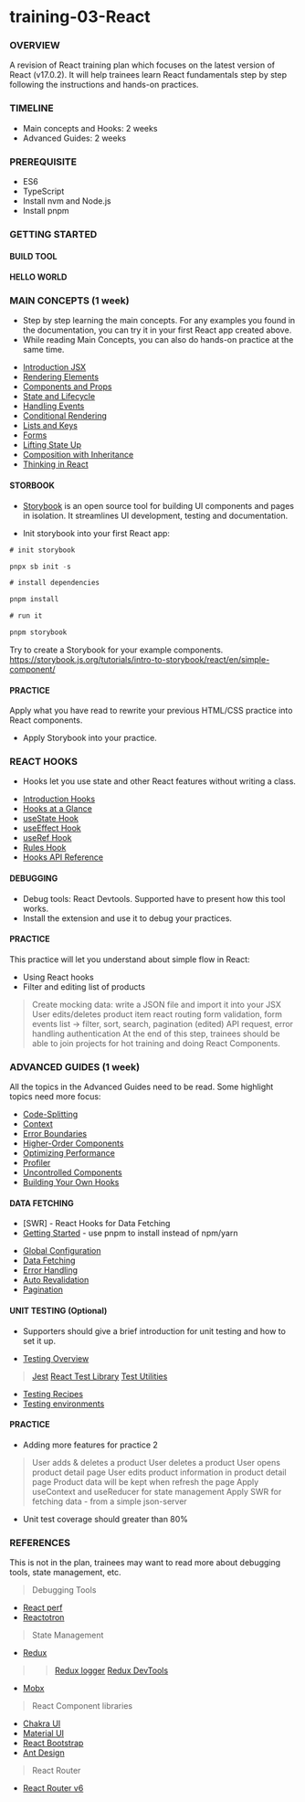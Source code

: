 # training-03-React

### OVERVIEW

A revision of React training plan which focuses on the latest version  of React (v17.0.2). It will help trainees learn React fundamentals step by step following the instructions and hands-on practices.

### TIMELINE

- Main concepts and Hooks: 2 weeks
- Advanced Guides: 2 weeks

### PREREQUISITE

- ES6
- TypeScript
- Install nvm and Node.js
- Install pnpm 

### GETTING STARTED

#### BUILD TOOL

#### HELLO WORLD

### MAIN CONCEPTS (1 week)
- Step by step learning the main concepts. For any examples you found in the documentation, you can try it in your first React app created above.
- While reading Main Concepts, you can also do hands-on practice at the same time.

+ [Introduction JSX](https://reactjs.org/docs/introducing-jsx.html)
+ [Rendering Elements](https://reactjs.org/docs/rendering-elements.html)
+ [Components and Props](https://reactjs.org/docs/components-and-props.html)
+ [State and Lifecycle](https://reactjs.org/docs/state-and-lifecycle.html)
+ [Handling Events](https://reactjs.org/docs/handling-events.html)
+ [Conditional Rendering](https://reactjs.org/docs/conditional-rendering.html)
+ [Lists and Keys](https://reactjs.org/docs/lists-and-keys.html)
+ [Forms](https://reactjs.org/docs/forms.html)
+ [Lifting State Up](https://reactjs.org/docs/lifting-state-up.html)
+ [Composition with Inheritance](https://reactjs.org/docs/composition-vs-inheritance.html)
+ [Thinking in React](https://reactjs.org/docs/thinking-in-react.html)

#### STORBOOK

- [Storybook](https://storybook.js.org/) is an open source tool for building UI components and pages in isolation. It streamlines UI development, testing and documentation.

- Init storybook into your first React app:

```javascript
# init storybook

pnpx sb init -s

# install dependencies

pnpm install

# run it

pnpm storybook

```

Try to create a Storybook for your example components. https://storybook.js.org/tutorials/intro-to-storybook/react/en/simple-component/

#### PRACTICE

Apply  what you have read to rewrite your previous HTML/CSS practice into React components.

+ Apply Storybook into your practice.

### REACT HOOKS

- Hooks let you use state and other React features without writing a class.
+ [Introduction Hooks](https://reactjs.org/docs/hooks-intro.html)
+ [Hooks at a Glance](https://reactjs.org/docs/hooks-overview.html)
+ [useState Hook](https://reactjs.org/docs/hooks-state.html)
+ [useEffect Hook](https://reactjs.org/docs/hooks-effect.html)
+ [useRef Hook](https://reactjs.org/docs/hooks-reference.html#useref)
+ [Rules Hook](https://reactjs.org/docs/hooks-rules.html)
+ [Hooks API Reference](https://reactjs.org/docs/hooks-reference.html)

#### DEBUGGING
- Debug tools: React Devtools. Supported have to present how this tool works.
- Install the extension and use it to debug your practices.

#### PRACTICE

This practice will let you understand about simple flow in React:
+ Using React hooks
+ Filter and editing list of products
> Create mocking data: write a JSON file and import it into your JSX
> User edits/deletes product item
> react routing
> form validation, form events
> list -> filter, sort, search, pagination (edited) 
> API request, error handling
> authentication
At the end of this step, trainees should be able to join projects for hot training and doing React Components.

### ADVANCED GUIDES (1 week)
All the topics in the Advanced Guides need to be read. Some highlight topics need more focus:

+ [Code-Splitting](https://reactjs.org/docs/code-splitting.html)
+ [Context](https://reactjs.org/docs/context.html)
+ [Error Boundaries](https://reactjs.org/docs/error-boundaries.html)
+ [Higher-Order Components](https://reactjs.org/docs/higher-order-components.html)
+ [Optimizing Performance](https://reactjs.org/docs/optimizing-performance.html)
+ [Profiler](https://reactjs.org/docs/profiler.html)
+ [Uncontrolled Components](https://reactjs.org/docs/uncontrolled-components.html)
+ [Building Your Own Hooks](https://reactjs.org/docs/hooks-custom.html)

#### DATA FETCHING

- [SWR] - React Hooks for Data Fetching
- [Getting Started](https://swr.vercel.app/docs/getting-started) - use pnpm to install instead of npm/yarn
+ [Global Configuration](https://swr.vercel.app/docs/global-configuration)
+ [Data Fetching](https://swr.vercel.app/docs/data-fetching)
+ [Error Handling](https://swr.vercel.app/docs/error-handling)
+ [Auto Revalidation](https://swr.vercel.app/docs/revalidation)
+ [Pagination](https://swr.vercel.app/docs/pagination)

#### UNIT TESTING (Optional)

- Supporters should give a brief introduction for unit testing and how to set it up.
+ [Testing Overview](https://reactjs.org/docs/testing.html)
> [Jest](https://jestjs.io/)
> [React Test Library](https://testing-library.com/docs/react-testing-library/intro/)
> [Test Utilities](https://reactjs.org/docs/test-utils.html)
+ [Testing Recipes](https://reactjs.org/docs/testing-recipes.html)
+ [Testing environments](https://reactjs.org/docs/testing-environments.html)

#### PRACTICE

- Adding more features for practice 2
> User adds & deletes a product
> User deletes a product
> User opens product detail page
> User edits product information in product detail page
> Product data will be kept when refresh the page
> Apply useContext and useReducer for state management
> Apply SWR for fetching data - from a simple json-server
- Unit test coverage should greater than 80%

### REFERENCES
This is not in the plan, trainees may want to read more about debugging tools, state management, etc.

> Debugging Tools

+ [React perf](https://facebook.github.io/react/docs/perf.html)
+ [Reactotron](https://github.com/infinitered/reactotron)

> State Management

+ [Redux](https://redux.js.org/)
>> [Redux logger](https://github.com/evgenyrodionov/redux-logger)
>> [Redux DevTools](https://chrome.google.com/webstore/detail/redux-devtools/lmhkpmbekcpmknklioeibfkpmmfibljd?hl=en)
+ [Mobx](https://mobx.js.org/)
> React Component libraries
+ [Chakra UI](https://chakra-ui.com/)
+ [Material UI](https://mui.com/)
+ [React Bootstrap](https://react-bootstrap.github.io/)
+ [Ant Design](https://ant.design/)
> React Router
+ [React Router v6](https://reactrouter.com/)


